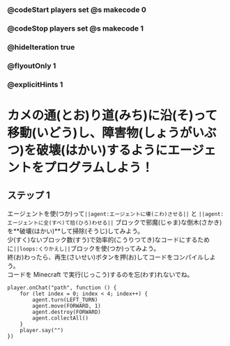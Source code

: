 ### @codeStart players set @s makecode 0
### @codeStop players set @s makecode 1

### @hideIteration true 
### @flyoutOnly 1
### @explicitHints 1


# カメの通(とお)り道(みち)に沿(そ)って移動(いどう)し、障害物(しょうがいぶつ)を破壊(はかい)するようにエージェントをプログラムしよう！

## ステップ 1 
エージェントを使(つか)って``||agent:エージェントに壊(こわ)させる||`` と ``||agent:エージェントに全(すべ)て拾(ひろ)わせる||`` ブロックで邪魔(じゃま)な倒木(さかき)を**破壊(はかい)**して掃除(そうじ)してみよう。 </br>
少(すく)ないブロック数(すう)で効率的(こうりつてき)なコードにするために``||loops:くりかえし||``ブロックを使(つか)ってみよう。 </br>
終(お)わったら、再生(さいせい)ボタンを押(お)してコードをコンパイルしよう。 </br>
コードを Minecraft で実行(じっこう)するのを忘(わす)れないでね。

```ghost
player.onChat("path", function () {
    for (let index = 0; index < 4; index++) {
        agent.turn(LEFT_TURN)
        agent.move(FORWARD, 1)
        agent.destroy(FORWARD)
        agent.collectAll()
    }
    player.say("")
})
``` 

